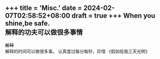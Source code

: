 +++
title = 'Misc.'
date = 2024-02-07T02:58:52+08:00
draft = true
+++
When you shine,be safe.  
解释的功夫可以做很多事情  
---
~~解释~~  
解释的时间可以做很多事。
认真度过每分每秒，珍惜    《假如给我三天光明》